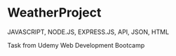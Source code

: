 # WeatherProject
JAVASCRIPT, NODE.JS, EXPRESS.JS, API, JSON, HTML

Task from Udemy Web Development Bootcamp
